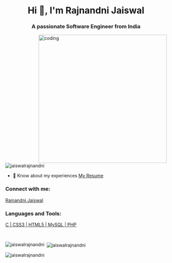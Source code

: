 <h1 align="center">Hi 👋, I'm Rajnandni Jaiswal</h1>
<h3 align="center">A passionate Software Engineer from India</h3>

<img align="right" alt="coding" width="400" src=https://media.tenor.com/S59bPkT0pqcAAAAC/programming.gif>

<p align="left"> <img src="https://komarev.com/ghpvc/?username=jaiswalrajnandni&label=Profile%20views&color=0e75b6&style=flat" alt="jaiswalrajnandni" /> </p>

- 📄 Know about my experiences [My Resume](https://drive.google.com/file/d/1Goo_gqH9dv0h8lgF3c6Fj8PM9KbYEmJq/view?usp=drivesdk)

<h3 align="left">Connect with me:</h3>
<p align="left">
<a href="https://linkedin.com/in/rajnandni jaiswal" target="blank">Rajnandni Jaiswal</a>
</p>

<h3 align="left">Languages and Tools:</h3>
<p align="left"> <a href="https://www.cprogramming.com/" target="_blank" rel="noreferrer">C | </a>
                 <a href="https://www.w3schools.com/css/" target="_blank" rel="noreferrer">CSS3 | </a>
                 <a href="https://www.w3.org/html/" target="_blank" rel="noreferrer">HTML5 | </a>
                 <a href="https://www.mysql.com/" target="_blank" rel="noreferrer">MySQL | </a>
                 <a href="https://www.php.net" target="_blank" rel="noreferrer">PHP</a> 
</p>
&nbsp;
<p><img align="left" src="https://github-readme-stats.vercel.app/api/top-langs?username=jaiswalrajnandni&show_icons=true&locale=en&layout=compact" alt="jaiswalrajnandni" /></p>

<p>&nbsp;<img align="center" src="https://github-readme-stats.vercel.app/api?username=jaiswalrajnandni&show_icons=true&locale=en" alt="jaiswalrajnandni" /></p>

<p><img align="center" src="https://github-readme-streak-stats.herokuapp.com/?user=jaiswalrajnandni&" alt="jaiswalrajnandni" /></p>
